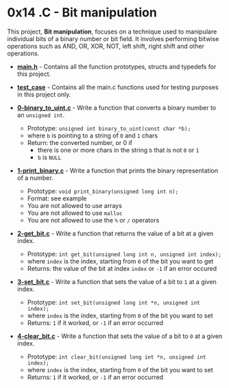 # 0x14 .C - Bit manipulation
This project, **Bit manipulation**, focuses on a technique used to manipulare individual bits of a binary number or bit field. It involves performing bitwise operations such as AND, OR, XOR, NOT, left shift, right shift and other operations.

* **[main.h](./main.h)** - Contains all the function prototypes, structs and typedefs for this project.
* **[test_case](/.test_case)** - Contains all the main.c functions used for testing purposes in this project only.
* **[0-binary_to_uint.c](./0-binary_to_uint.c)** - Write a function that converts a binary number to an `unsigned int`.
    * Prototype: `unsigned int binary_to_uint(const char *b);`
    * where `b` is pointing to a string of `0` and `1` chars
    * Return: the converted number, or 0 if
        * there is one or more chars in the string `b` that is not `0` or `1`
        * `b` is `NULL`

* **[1-print_binary.c](./1-print_binary.c)** - Write a function that prints the binary representation of a number.
    * Prototype: `void print_binary(unsigned long int n);`
    * Format: see example
    * You are not allowed to use arrays
    * You are not allowed to use `malloc`
    * You are not allowed to use the `%` or `/` operators

* **[2-get_bit.c](./2-get_bit.c)** - Write a function that returns the value of a bit at a given index.
    * Prototype: `int get_bit(unsigned long int n, unsigned int index);`
    * where `index` is the index, starting from `0` of the bit you want to get
    * Returns: the value of the bit at index `index` or `-1` if an error occured

* **[3-set_bit.c](./3-set_bit.c)** - Write a function that sets the value of a bit to `1` at a given index.
    * Prototype: `int set_bit(unsigned long int *n, unsigned int index);`
    * where `index` is the index, starting from `0` of the bit you want to set
    * Returns: `1` if it worked, or `-1` if an error occurred

* **[4-clear_bit.c](./4-clear_bit.c)** - Write a function that sets the value of a bit to `0` at a given index.
    * Prototype: `int clear_bit(unsigned long int *n, unsigned int index);`
    * where `index` is the index, starting from `0` of the bit you want to set
    * Returns: `1` if it worked, or `-1` if an error occurred
